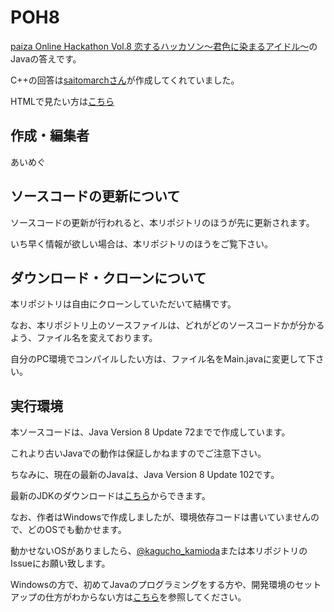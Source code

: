 # POH8
[paiza Online Hackathon Vol.8 恋するハッカソン～君色に染まるアイドル～](https://paiza.jp/poh/hatsukoi)のJavaの答えです。

C++の回答は[saitomarchさん](https://github.com/saitomarch/POH8)が作成してくれていました。

HTMLで見たい方は[こちら](http://aimegu.webcrow.jp/java/paiza/poh8/)

## 作成・編集者
あいめぐ


## ソースコードの更新について
ソースコードの更新が行われると、本リポジトリのほうが先に更新されます。

いち早く情報が欲しい場合は、本リポジトリのほうをご覧下さい。

## ダウンロード・クローンについて
本リポジトリは自由にクローンしていただいて結構です。

なお、本リポジトリ上のソースファイルは、どれがどのソースコードかが分かるよう、ファイル名を変えております。

自分のPC環境でコンパイルしたい方は、ファイル名をMain.javaに変更して下さい。

## 実行環境
本ソースコードは、Java Version 8 Update 72までで作成しています。

これより古いJavaでの動作は保証しかねますのでご注意下さい。

ちなみに、現在の最新のJavaは、Java Version 8 Update 102です。

最新のJDKのダウンロードは[こちら](http://www.oracle.com/technetwork/java/javase/downloads/jdk8-downloads-2133151.html)からできます。

なお、作者はWindowsで作成しましたが、環境依存コードは書いていませんので、どのOSでも動かせます。

動かせないOSがありましたら、[@kagucho_kamioda](https://twitter.com/kagucho_kamioda)または本リポジトリのIssueにお願い致します。

Windowsの方で、初めてJavaのプログラミングをする方や、開発環境のセットアップの仕方がわからない方は[こちら](http://aimegu.webcrow.jp/java/)を参照してください。

